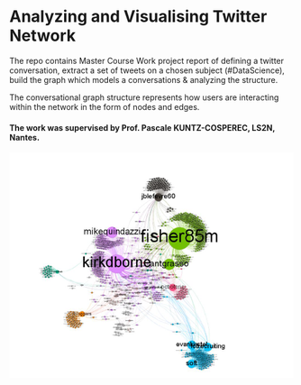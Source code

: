 # Analyzing and Visualising Twitter Network 
The repo contains Master Course Work project report of defining a twitter conversation, extract a set of tweets on a chosen subject (#DataScience), build the graph which models a conversations & analyzing the structure. 

The conversational graph structure represents how users are interacting within the network in the form of nodes and edges. 

#### The work was supervised by Prof. Pascale KUNTZ-COSPEREC, LS2N, Nantes. 

![Image](TwitterGraph.png)







